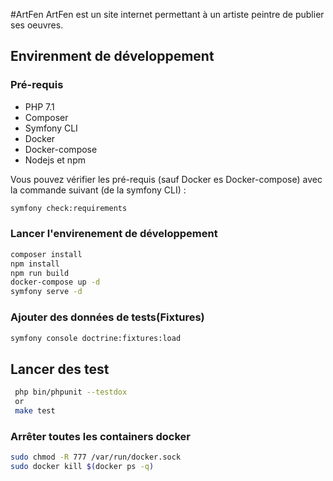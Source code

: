 #ArtFen
ArtFen est un site internet permettant à un artiste peintre de publier ses oeuvres.

## Envirenment de développement

### Pré-requis

* PHP 7.1
* Composer
* Symfony CLI
* Docker
* Docker-compose
* Nodejs et npm

 Vous pouvez vérifier les pré-requis (sauf Docker es Docker-compose) avec la commande suivant (de la symfony CLI) :
 ```bash
 symfony check:requirements
 ```
### Lancer l'envirenement de développement 
 ```bash
 composer install
 npm install
 npm run build
 docker-compose up -d
 symfony serve -d
 ```
### Ajouter des données de tests(Fixtures)
```bash
symfony console doctrine:fixtures:load
```
## Lancer des test
```bash
 php bin/phpunit --testdox
 or
 make test 
```

### Arrêter toutes les containers docker
```bash
sudo chmod -R 777 /var/run/docker.sock
sudo docker kill $(docker ps -q)
```